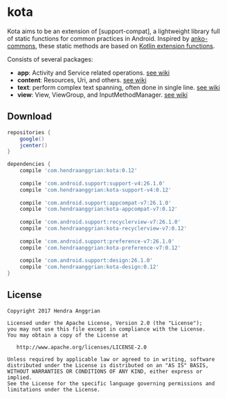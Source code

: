 kota
====
Kota aims to be an extension of [support-compat], a lightweight library full of static functions for common practices in Android.
Inspired by [anko-commons], these static methods are based on [Kotlin extension functions].

Consists of several packages:
* **app**: Activity and Service related operations. [see wiki][app]
* **content**: Resources, Uri, and others. [see wiki][content]
* **text**: perform complex text spanning, often done in single line. [see wiki][text]
* **view**: View, ViewGroup, and InputMethodManager. [see wiki][view]

Download
--------
```gradle
repositories {
    google()
    jcenter()
}

dependencies {
    compile 'com.hendraanggrian:kota:0.12'
    
    compile 'com.android.support:support-v4:26.1.0'
    compile 'com.hendraanggrian:kota-support-v4:0.12'
    
    compile 'com.android.support:appcompat-v7:26.1.0'
    compile 'com.hendraanggrian:kota-appcompat-v7:0.12'
    
    compile 'com.android.support:recyclerview-v7:26.1.0'
    compile 'com.hendraanggrian:kota-recyclerview-v7:0.12'
    
    compile 'com.android.support:preference-v7:26.1.0'
    compile 'com.hendraanggrian:kota-preference-v7:0.12'
    
    compile 'com.android.support:design:26.1.0'
    compile 'com.hendraanggrian:kota-design:0.12'
}
```

License
-------
    Copyright 2017 Hendra Anggrian

    Licensed under the Apache License, Version 2.0 (the "License");
    you may not use this file except in compliance with the License.
    You may obtain a copy of the License at

       http://www.apache.org/licenses/LICENSE-2.0

    Unless required by applicable law or agreed to in writing, software
    distributed under the License is distributed on an "AS IS" BASIS,
    WITHOUT WARRANTIES OR CONDITIONS OF ANY KIND, either express or implied.
    See the License for the specific language governing permissions and
    limitations under the License.

[Kotlin extension functions]: https://kotlinlang.org/docs/reference/extensions.html
[anko-commons]: https://github.com/Kotlin/anko
[app]: https://github.com/HendraAnggrian/kota/wiki/PackageApp
[content]: https://github.com/HendraAnggrian/kota/wiki/PackageContent
[text]: https://github.com/HendraAnggrian/kota/wiki/PackageText
[view]: https://github.com/HendraAnggrian/kota/wiki/PackageView